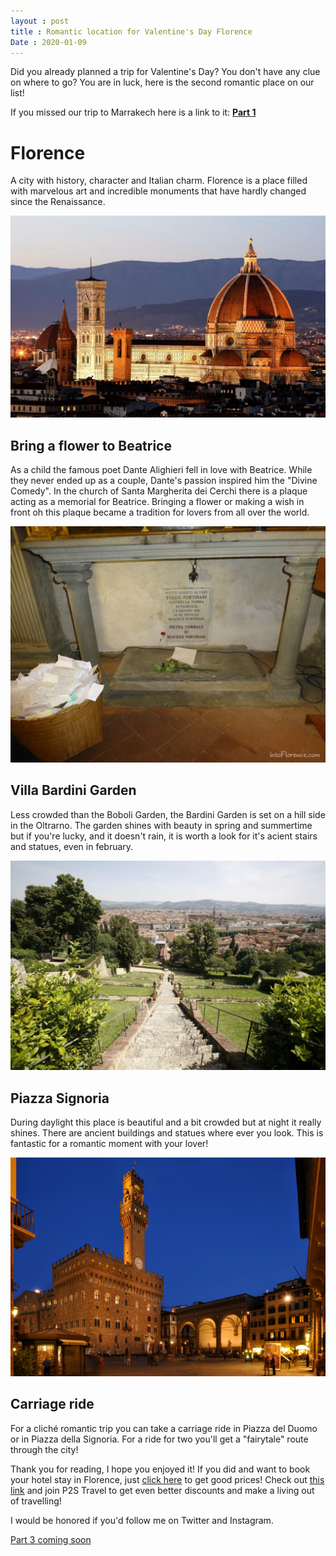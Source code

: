 ```yaml
---
layout : post
title : Romantic location for Valentine's Day Florence
Date : 2020-01-09
---
```


Did you already planned a trip for Valentine's Day? You don't have any clue on where to go? You are in luck, here is the second romantic place on our list!

If you missed our trip to Marrakech here is a link to it:
**[Part 1](https://jdtravelp2s.github.io/2020/01/02/romantic-locations-valentin-marrakech)**

# Florence

A city with history, character and Italian charm. Florence is a place filled with marvelous art and incredible monuments that have hardly changed since the Renaissance.

<img class="d-block w-100 img-fluid" src="/assets/romantic-trip-2020/florence-city.jpeg" alt="Florence city">

## Bring a flower to Beatrice

As a child the famous poet Dante Alighieri fell in love with Beatrice. While they never ended up as a couple, Dante's passion inspired him the "Divine Comedy". In the church of Santa Margherita dei Cerchi there is a plaque acting as a memorial for Beatrice. Bringing a flower or making a wish in front oh this plaque became a tradition for lovers from all over the world.

<img class="d-block w-100 img-fluid" src="/assets/romantic-trip-2020/florence-beatrice.jpeg" alt="Florence Beatrice Dante">

## Villa Bardini Garden

Less crowded than the Boboli Garden, the Bardini Garden is set on a hill side in the Oltrarno. The garden shines with beauty in spring and summertime but if you're lucky, and it doesn't rain, it is worth a look for it's acient stairs and statues, even in february.

<img class="d-block w-100 img-fluid" src="/assets/romantic-trip-2020/bardini-garden.jpeg" alt="Villa Bardini Garden">

## Piazza Signoria

During daylight this place is beautiful and a bit crowded but at night it really shines. There are ancient buildings and statues where ever you look. This is fantastic for a romantic moment with your lover!

<img class="d-block w-100 img-fluid" src="/assets/romantic-trip-2020/piazza-signoria.jpeg" alt="Piazza Signoria">

## Carriage ride

For a cliché romantic trip you can take a carriage ride in Piazza del Duomo or in Piazza della Signoria. For a ride for two you'll get a "fairytale" route through the city!

Thank you for reading, I hope you enjoyed it! If you did and want to book your hotel stay in Florence, just [click here](https://thehotelsite.com/jdtravelp2s) to get good prices! Check out [this link](https://p2stravel.com/jdtravelp2s) and join P2S Travel to get even better discounts and make a living out of travelling!

I would be honored if you'd follow me on Twitter and Instagram.

[Part 3 coming soon](#part3)
